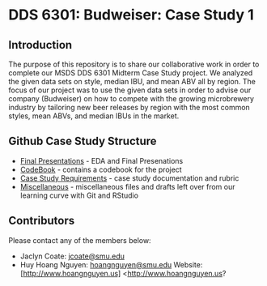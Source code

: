 # DDS 6301: Budweiser: Case Study 1

## Introduction
The purpose of this repository is to share our collaborative work in order to complete our MSDS DDS 6301 Midterm Case Study project. We analyzed the given data sets on style, median IBU, and mean ABV all by region. The focus of our project was to use the given data sets in order to advise our company (Budweiser) on how to compete with the growing microbrewery industry by tailoring new beer releases by region with the most common styles, mean ABVs, and median IBUs in the market.

## Github Case Study Structure
* [Final Presentations] - EDA and Final Presenations
* [CodeBook] - contains a codebook for the project
* [Case Study Requirements] - case study documentation and rubric
* [Miscellaneous] - miscellaneous files and drafts left over from our learning curve with Git and RStudio

## Contributors
Please contact any of the members below: 
 - Jaclyn Coate: jcoate@smu.edu 
 - Huy Hoang Nguyen: hoangnguyen@smu.edu 
   Website: [http://www.hoangnguyen.us] <http://www.hoangnguyen.us?
 

 [Final Presentations]: <https://github.com/JaclynCoate/6306_Case_Study_1/tree/master/presentations/finalpresentations>
 [CodeBook]: <https://github.com/JaclynCoate/6306_Case_Study_1/tree/master/codebook>
 [Case Study Requirements]: <https://github.com/JaclynCoate/6306_Case_Study_1/tree/master/case_study_req>
 [Miscellaneous]: <https://github.com/JaclynCoate/6306_Case_Study_1/tree/master/Misc>         
